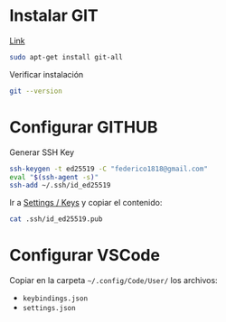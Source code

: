 # Instalar GIT

[Link](https://git-scm.com/book/en/v2/Getting-Started-Installing-Git)

```sh
sudo apt-get install git-all
```

Verificar instalación

```sh
git --version
```

# Configurar GITHUB

Generar SSH Key

```sh
ssh-keygen -t ed25519 -C "federico1818@gmail.com"
eval "$(ssh-agent -s)"
ssh-add ~/.ssh/id_ed25519
```

Ir a [Settings / Keys](https://github.com/settings/keys) y copiar el contenido:

```sh
cat .ssh/id_ed25519.pub
```

# Configurar VSCode

Copiar en la carpeta ```~/.config/Code/User/``` los archivos:
* ```keybindings.json``` 
* ```settings.json```